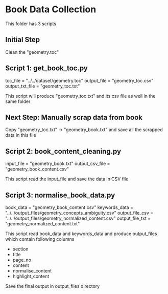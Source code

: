 # Book Data Collection

This folder has 3 scripts

## Initial Step

Clean the "geometry.toc"


## Script 1: get_book_toc.py

toc_file = "../../dataset/geometry.toc"
output_file = "geometry_toc.csv"
output_txt_file = "geometry_toc.txt"

This script will produce "geometry_toc.txt" and its csv file as well in the same folder

## Next Step: Manually scrap data from book

Copy "geometry_toc.txt" -> "geometry_book.txt" and save all the scrapped data in this file

## Script 2: book_content_cleaning.py

input_file = "geometry_book.txt"
output_csv_file = "geometry_book_content.csv"

This script read the input_file and save the data in CSV file


## Script 3: normalise_book_data.py

book_data = "geometry_book_content.csv"
keywords_data = "../../output_files/geometry_concepts_ambiguity.csv"
output_file_csv = "../../output_files/geometry_normalized_content.csv"
output_file_txt = "geometry_normalized_content.txt"

This script read book_data and keywords_data and produce output_files which contain following columns
- section
- title
- page_no
- content
- normalise_content
- highlight_content

Save the final output in output_files directory
